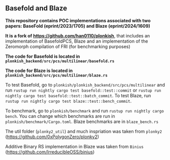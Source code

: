 ## Basefold and Blaze 

**This repository contains POC implementations associated with two papers: BaseFold (eprint/2023/1705) and Blaze (eprint/2024/1609)**

**It is a fork of https://github.com/han0110/plonkish**, that includes an implementation of BasefoldPCS, Blaze and an implementation of the Zeromorph compilation of FRI (for benchmarking purposes)

**The code for Basefold is located in `plonkish_backend/src/pcs/multilinear/basefold.rs`**

**The code for Blaze is located in `plonkish_backend/src/pcs/multilinear/blaze.rs`**

To test Basefold, go to `plonkish/plonkish_backend/src/pcs/multilinear` and run `rustup run nightly cargo test basefold::test::commit` or `rustup run nightly cargo test basefold::test::batch_commit`. To test Blaze, run `rustup run nightly cargo test blaze::test::bench_commit`. 

To benchmark, go to `plonkish/benchmark` and run `rustup run nightly cargo bench`. You can change which benchmarks are run in `plonkish/benchmark/Cargo.toml`. Blaze benchmarks are in `blaze_bench.rs`

The util folder (`plonky2_util`) and much inspriation was taken from `plonky2` (https://github.com/0xPolygonZero/plonky2)

Additive Binary RS implementation in Blaze was taken from `Binius` (https://github.com/IrreducibleOSS/binius)
